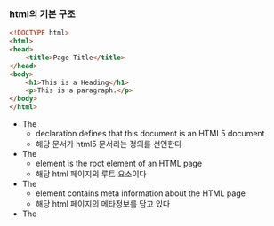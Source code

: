 ### html의 기본 구조
```html
<!DOCTYPE html>
<html>
<head>
    <title>Page Title</title>
</head>
<body>
    <h1>This is a Heading</h1>
    <p>This is a paragraph.</p>
</body>
</html>
```
- The <!DOCTYPE html>
    - declaration defines that this document is an HTML5 document
    - 해당 문서가 html5 문서라는 정의를 선언한다
- The <html> 
    - element is the root element of an HTML page
    - 해당 html 페이지의 루트 요소이다
- The <head> 
    - element contains meta information about the HTML page
    - 해당 html 페이지의 메타정보를 담고 있다
- The <title>
    - element specifies a title for the HTML page (which is shown in the browser's title bar or in the page's tab)
    - 해당 html 페이지의 제목을 명시한다 (브라우저의 제목표시줄과 탭에 보여진다)
- The <body>
    - element defines the document's body, and is a container for all the visible contents, such as headings, paragraphs, images, hyperlinks, tables, lists, etc.
- The <h1>
    - element defines a large heading
    - 큰 제목을 정의한다
- The <p> 
    - element defines a paragraph
    - 단락(절)을 정의한다